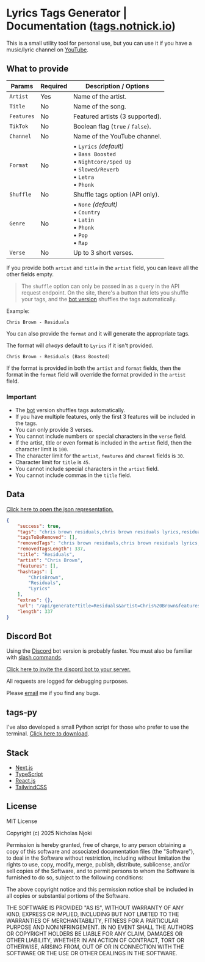# Lyrics Tags Generator | Documentation ([tags.notnick.io](https://tags.notnick.io/))

This is a small utility tool for personal use, but you can use it if you have a music/lyric channel on [YouTube](https://www.youtube.com).

## What to provide

| Params     | Required | Description / Options |
|-----------|----------|------------------------|
| `Artist`  | Yes   | Name of the artist. |
| `Title`   | No    | Name of the song. |
| `Features`| No    | Featured artists (3 supported). |
| `TikTok`  | No    | Boolean flag (`true` / `false`). |
| `Channel` | No    | Name of the YouTube channel. |
| `Format`  | No    | • `Lyrics` *(default)*<br>• `Bass Boosted`<br>• `Nightcore/Sped Up`<br>• `Slowed/Reverb`<br>• `Letra`<br>• `Phonk` |
| `Shuffle` | No    | Shuffle tags option (API only). |
| `Genre`   | No    | • `None` *(default)*<br>• `Country`<br>• `Latin`<br>• `Phonk`<br>• `Pop`<br>• `Rap` |
| `Verse`   | No    | Up to 3 short verses. |

If you provide both `artist` and `title` in the `artist` field, you can leave all the other fields empty.

> The `shuffle` option can only be passed in as a query in the API request endpoint. On the site, there's a button that lets you shuffle your tags, and the [bot version](https://discord.com/oauth2/authorize?client_id=1338567480834265193&permissions=2147534848&integration_type=0&scope=bot) shuffles the tags automatically.

Example:

```Chris Brown - Residuals```

You can also provide the `format` and it will generate the appropriate tags.

The format will _always_ default to `Lyrics` if it isn't provided.

```Chris Brown - Residuals (Bass Boosted)```

If the format is provided in both the `artist` and `format` fields, then the format in the `format` field will override the format provided in the `artist` field.

### Important
- The [bot](https://discord.com/oauth2/authorize?client_id=1338567480834265193&permissions=2147534848&integration_type=0&scope=bot) version shuffles tags automatically.
- If you have multiple features, only the first 3 features will be included in the tags.
- You can only provide 3 verses.
- You cannot include numbers or special characters in the `verse` field.
- If the artist, title or even format is included in the `artist` field, then the character limit is `100`.
- The character limit for the `artist`, `features` and `channel` fields is `30`.
- Character limit for `title` is `45`.
- You cannot include special characters in the `artist` field.
- You cannot include commas in the `title` field.

## Data

[Click here to open the json representation.](https://tags.notnick.io/api/generate?title=Residuals&artist=Chris%20Brown&features=none&tiktok=false&format=lyrics&channel=none)

```json
{
    "success": true,
    "tags": "chris brown residuals,chris brown residuals lyrics,residuals lyrics,residuals chris brown lyrics,lyrics residuals,lyrics chris brown residuals,chris brown lyrics residuals,residuals lyric video,lyrics residuals chris brown,chris brown lyrics,lyrics chris brown,residuals,chris brown,residuals chris brown,lyrics",
    "tagsToBeRemoved": [],
    "removedTags": "chris brown residuals,chris brown residuals lyrics,residuals lyrics,residuals chris brown lyrics,lyrics residuals,lyrics chris brown residuals,chris brown lyrics residuals,residuals lyric video,lyrics residuals chris brown,chris brown lyrics,lyrics chris brown,residuals,chris brown,residuals chris brown,lyrics",
    "removedTagsLength": 337,
    "title": "Residuals",
    "artist": "Chris Brown",
    "features": [],
    "hashtags": [
        "ChrisBrown",
        "Residuals",
        "Lyrics"
    ],
    "extras": {},
    "url": "/api/generate?title=Residuals&artist=Chris%20Brown&features=none&tiktok=false&format=lyrics&channel=none&shuffle=false&genre=none&verse=none",
    "length": 337
}
```

## Discord Bot

Using the [Discord](https://discord.com/) bot version is probably faster. You must also be familiar with [slash commands](https://support-apps.discord.com/hc/en-us/articles/26501837786775-Slash-Commands-FAQ).

[Click here to invite the discord bot to your server.](https://discord.com/oauth2/authorize?client_id=1338567480834265193&permissions=2147534848&integration_type=0&scope=bot)

All requests are logged for debugging purposes.

Please [email](mailto:hi@notnick.io) me if you find any bugs.

## tags-py

I've also developed a small Python script for those who prefer to use the terminal. [Click here to download](https://github.com/alsonick/tags-py).

## Stack

- [Next.js](https://nextjs.org/)
- [TypeScript](https://www.typescriptlang.org/)
- [React.js](https://react.dev/)
- [TailwindCSS](https://tailwindcss.com/)

## License

MIT License

Copyright (c) 2025 Nicholas Njoki

Permission is hereby granted, free of charge, to any person obtaining a copy of this software and associated documentation files (the "Software"), to deal in the Software without restriction, including without limitation the rights to use, copy, modify, merge, publish, distribute, sublicense, and/or sell copies of the Software, and to permit persons to whom the Software is furnished to do so, subject to the following conditions:

The above copyright notice and this permission notice shall be included in all copies or substantial portions of the Software.

THE SOFTWARE IS PROVIDED "AS IS", WITHOUT WARRANTY OF ANY KIND, EXPRESS OR IMPLIED, INCLUDING BUT NOT LIMITED TO THE WARRANTIES OF MERCHANTABILITY, FITNESS FOR A PARTICULAR PURPOSE AND NONINFRINGEMENT. IN NO EVENT SHALL THE AUTHORS OR COPYRIGHT HOLDERS BE LIABLE FOR ANY CLAIM, DAMAGES OR OTHER LIABILITY, WHETHER IN AN ACTION OF CONTRACT, TORT OR OTHERWISE, ARISING FROM, OUT OF OR IN CONNECTION WITH THE SOFTWARE OR THE USE OR OTHER DEALINGS IN THE SOFTWARE.

